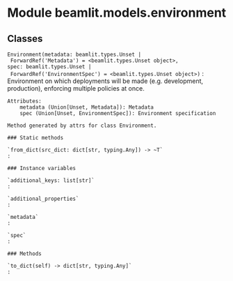 Module beamlit.models.environment
=================================

Classes
-------

`Environment(metadata: beamlit.types.Unset | ForwardRef('Metadata') = <beamlit.types.Unset object>, spec: beamlit.types.Unset | ForwardRef('EnvironmentSpec') = <beamlit.types.Unset object>)`
:   Environment on which deployments will be made (e.g. development, production), enforcing multiple policies at once.
    
    Attributes:
        metadata (Union[Unset, Metadata]): Metadata
        spec (Union[Unset, EnvironmentSpec]): Environment specification
    
    Method generated by attrs for class Environment.

    ### Static methods

    `from_dict(src_dict: dict[str, typing.Any]) ‑> ~T`
    :

    ### Instance variables

    `additional_keys: list[str]`
    :

    `additional_properties`
    :

    `metadata`
    :

    `spec`
    :

    ### Methods

    `to_dict(self) ‑> dict[str, typing.Any]`
    :